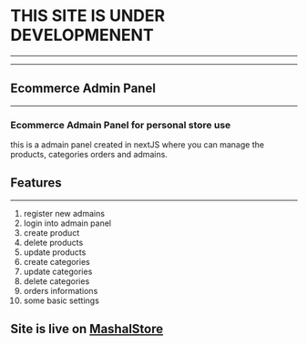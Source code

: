 <h1>THIS SITE IS UNDER DEVELOPMENENT</h1>

---

---

## Ecommerce Admin Panel

---

### Ecommerce Admain Panel for personal store use

this is a admain panel created in nextJS where you can manage the products, categories orders and admains.

## Features

---

<ol>
<li>register new admains</li>
<li>login into admain panel</li>
<li>create product</li>
<li>delete products</li>
<li>update products</li>
<li>create categories</li>
<li>update categories</li>
<li>delete categories</li>
<li>orders informations</li>
<li>some basic settings</li>
</ol>

## Site is live on [MashalStore](https://mashalstore.netlify.app/)
